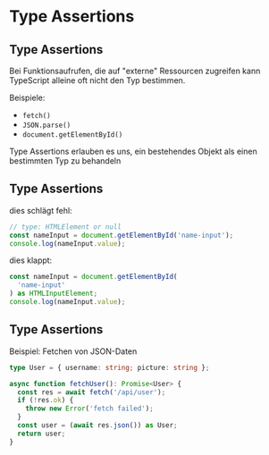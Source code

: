 # Type Assertions

## Type Assertions

Bei Funktionsaufrufen, die auf "externe" Ressourcen zugreifen kann TypeScript alleine oft nicht den Typ bestimmen.

Beispiele:

- `fetch()`
- `JSON.parse()`
- `document.getElementById()`

Type Assertions erlauben es uns, ein bestehendes Objekt als einen bestimmten Typ zu behandeln

## Type Assertions

dies schlägt fehl:

```ts
// type: HTMLElement or null
const nameInput = document.getElementById('name-input');
console.log(nameInput.value);
```

dies klappt:

```ts
const nameInput = document.getElementById(
  'name-input'
) as HTMLInputElement;
console.log(nameInput.value);
```

## Type Assertions

Beispiel: Fetchen von JSON-Daten

```ts
type User = { username: string; picture: string };

async function fetchUser(): Promise<User> {
  const res = await fetch('/api/user');
  if (!res.ok) {
    throw new Error('fetch failed');
  }
  const user = (await res.json()) as User;
  return user;
}
```
